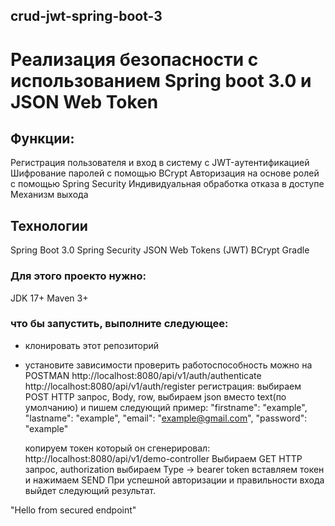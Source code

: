 ## crud-jwt-spring-boot-3

# Реализация безопасности с использованием Spring boot 3.0  и JSON Web Token
## Функции:
Регистрация пользователя и вход в систему с JWT-аутентификацией
Шифрование паролей с помощью BCrypt
Авторизация на основе ролей с помощью Spring Security
Индивидуальная обработка отказа в доступе
Механизм выхода


## Технологии
Spring Boot 3.0
Spring Security
JSON Web Tokens (JWT)
BCrypt
Gradle

### Для этого проекто нужно:

JDK 17+
Maven 3+

### что бы запустить, выполните следующее:

- клонировать этот репозиторий
- установите зависимости
проверить работоспособность можно на POSTMAN
http://localhost:8080/api/v1/auth/authenticate
http://localhost:8080/api/v1/auth/register
регистрация: выбираем POST HTTP запрос, Body, row, выбираем json вместо text(по умолчанию) и пишем следующий пример:
    "firstname": "example",
    "lastname": "example",
    "email": "example@gmail.com",
    "password": "example"
    
    копируем токен который он сгенерировал:
http://localhost:8080/api/v1/demo-controller
    Выбираем GET HTTP запрос, authorization выбираем Type -> bearer token вставляем токен и нажимаем SEND
    При успешной авторизации и правильности входа выйдет следующий результат.

"Hello from secured endpoint"
